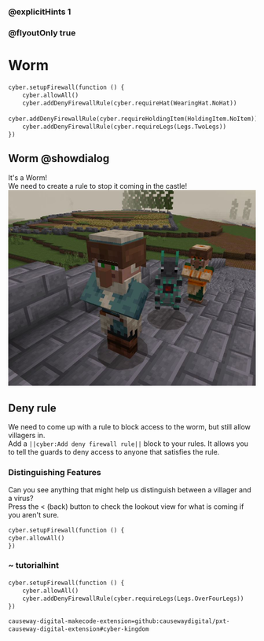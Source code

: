 ### @explicitHints 1
### @flyoutOnly true

# Worm

```ghost
cyber.setupFirewall(function () {
    cyber.allowAll()
    cyber.addDenyFirewallRule(cyber.requireHat(WearingHat.NoHat))
    cyber.addDenyFirewallRule(cyber.requireHoldingItem(HoldingItem.NoItem))
    cyber.addDenyFirewallRule(cyber.requireLegs(Legs.TwoLegs))
})

```

## Worm @showdialog
It's a Worm!   
We need to create a rule to stop it coming in the castle!   
![Worm](https://raw.githubusercontent.com/CausewayDigital/Minecraft-EE-MakeCode/main/tutorials/cyber-kingdom/firewall/images/level_2.jpg)


## Deny rule
We need to come up with a rule to block access to the worm, but still allow villagers in.   
Add a ``||cyber:Add deny firewall rule||`` block to your rules. It allows you to tell the guards to deny access to anyone that satisfies the rule.  

### Distinguishing Features
Can you see anything that might help us distinguish between a villager and a virus?   
Press the < (back) button to check the lookout view for what is coming if you aren't sure.
```template
cyber.setupFirewall(function () {
cyber.allowAll()
})
```

### ~ tutorialhint
```blocks
cyber.setupFirewall(function () {
    cyber.allowAll()
    cyber.addDenyFirewallRule(cyber.requireLegs(Legs.OverFourLegs))
})

```

```package
causeway-digital-makecode-extension=github:causewaydigital/pxt-causeway-digital-extension#cyber-kingdom
```